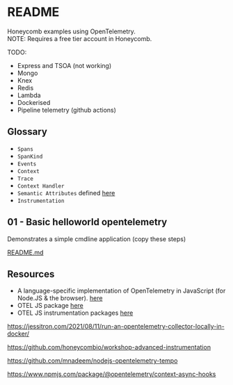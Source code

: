 # README

Honeycomb examples using OpenTelemetry.  
NOTE: Requires a free tier account in Honeycomb.  

TODO:

* Express and TSOA (not working)
* Mongo
* Knex
* Redis
* Lambda
* Dockerised
* Pipeline telemetry (github actions)

## Glossary

* `Spans`
* `SpanKind`
* `Events`
* `Context`
* `Trace`
* `Context Handler`
* `Semantic Attributes` defined [here](https://github.com/open-telemetry/opentelemetry-specification/blob/main/specification/resource/semantic_conventions/README.md)
* `Instrumentation`

## 01 - Basic helloworld opentelemetry

Demonstrates a simple cmdline application (copy these steps)  

[README.md](./01_helloworld_typescript_opentelemetry/README.md)  


## Resources

* A language-specific implementation of OpenTelemetry in JavaScript (for Node.JS & the browser). [here](https://opentelemetry.io/docs/instrumentation/js/)
* OTEL JS package [here](https://github.com/open-telemetry/opentelemetry-js)
* OTEL JS instrumentation packages [here](https://github.com/open-telemetry/opentelemetry-js-contrib)


https://jessitron.com/2021/08/11/run-an-opentelemetry-collector-locally-in-docker/

https://github.com/honeycombio/workshop-advanced-instrumentation

https://github.com/mnadeem/nodejs-opentelemetry-tempo

https://www.npmjs.com/package/@opentelemetry/context-async-hooks